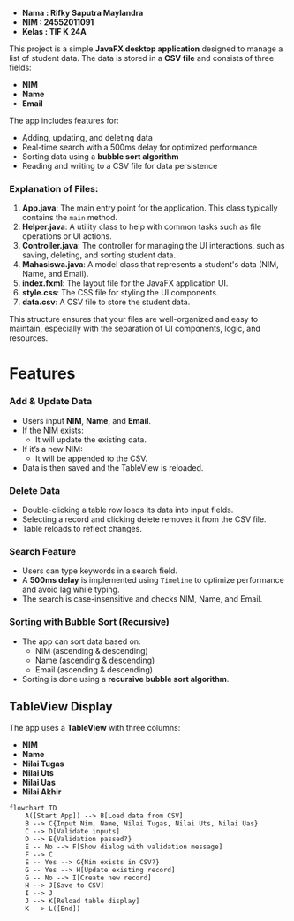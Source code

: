 
- **Nama : Rifky Saputra Maylandra**
- **NIM : 24552011091**
- **Kelas : TIF K 24A**

This project is a simple **JavaFX desktop application** designed to manage a list of student data. The data is stored in a **CSV file** and consists of three fields:
-   **NIM** 
-   **Name**
-   **Email**
    

The app includes features for:
-   Adding, updating, and deleting data
-   Real-time search with a 500ms delay for optimized performance
-   Sorting data using a **bubble sort algorithm**
-   Reading and writing to a CSV file for data persistence


### Explanation of Files:

1. **App.java**: The main entry point for the application. This class typically contains the `main` method.
2. **Helper.java**: A utility class to help with common tasks such as file operations or UI actions.
3. **Controller.java**: The controller for managing the UI interactions, such as saving, deleting, and sorting student data.
4. **Mahasiswa.java**: A model class that represents a student's data (NIM, Name, and Email).
5. **index.fxml**: The layout file for the JavaFX application UI.
6. **style.css**: The CSS file for styling the UI components.
7. **data.csv**: A CSV file to store the student data.

This structure ensures that your files are well-organized and easy to maintain, especially with the separation of UI components, logic, and resources.



#  Features

### Add & Update Data
-   Users input **NIM**, **Name**, and **Email**.
-   If the NIM exists:
    -   It will update the existing data.
-   If it’s a new NIM:
    -   It will be appended to the CSV.
-   Data is then saved and the TableView is reloaded.
    

###  Delete Data
-   Double-clicking a table row loads its data into input fields.
-   Selecting a record and clicking delete removes it from the CSV file.
-   Table reloads to reflect changes.
    

### Search Feature
-   Users can type keywords in a search field.
-   A **500ms delay** is implemented using `Timeline` to optimize performance and avoid lag while typing.
-   The search is case-insensitive and checks NIM, Name, and Email.

###  Sorting with Bubble Sort (Recursive)
-   The app can sort data based on:
    -   NIM (ascending & descending)
    -   Name (ascending & descending)
    -   Email (ascending & descending)
-   Sorting is done using a **recursive bubble sort algorithm**.

## TableView Display

The app uses a **TableView** with three columns:
-   **NIM**
-   **Name**
-   **Nilai Tugas**
-   **Nilai Uts**
-   **Nilai Uas**
-   **Nilai Akhir**

```mermaid
flowchart TD
    A([Start App]) --> B[Load data from CSV]
    B --> C{Input Nim, Name, Nilai Tugas, Nilai Uts, Nilai Uas}
    C --> D[Validate inputs]
    D --> E{Validation passed?}
    E -- No --> F[Show dialog with validation message]
    F --> C
    E -- Yes --> G{Nim exists in CSV?}
    G -- Yes --> H[Update existing record]
    G -- No --> I[Create new record]
    H --> J[Save to CSV]
    I --> J
    J --> K[Reload table display]
    K --> L([End])
```
